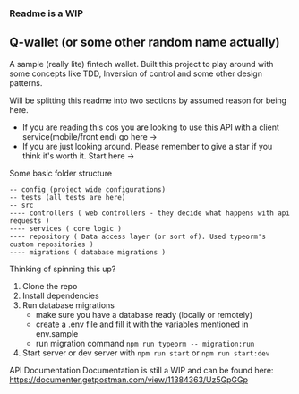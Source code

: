 ### Readme is a WIP

## Q-wallet (or some other random name actually)

A sample (really lite) fintech wallet. Built this project to play around with some concepts like TDD, Inversion of control and some other design patterns.

Will be splitting this readme into two sections by assumed reason for being here.

-   If you are reading this cos you are looking to use this API with a client service(mobile/front end) go here ->
-   If you are just looking around. Please remember to give a star if you think it's worth it. Start here ->

Some basic folder structure

```
-- config (project wide configurations)
-- tests (all tests are here)
-- src
---- controllers ( web controllers - they decide what happens with api requests )
---- services ( core logic )
---- repository ( Data access layer (or sort of). Used typeorm's custom repositories )
---- migrations ( database migrations )
```

Thinking of spinning this up?

1. Clone the repo
2. Install dependencies
3. Run database migrations
    - make sure you have a database ready (locally or remotely)
    - create a .env file and fill it with the variables mentioned in env.sample
    - run migration command `npm run typeorm -- migration:run`
4. Start server or dev server with `npm run start` or `npm run start:dev`

API Documentation
Documentation is still a WIP and can be found here: https://documenter.getpostman.com/view/11384363/Uz5GpGGp
